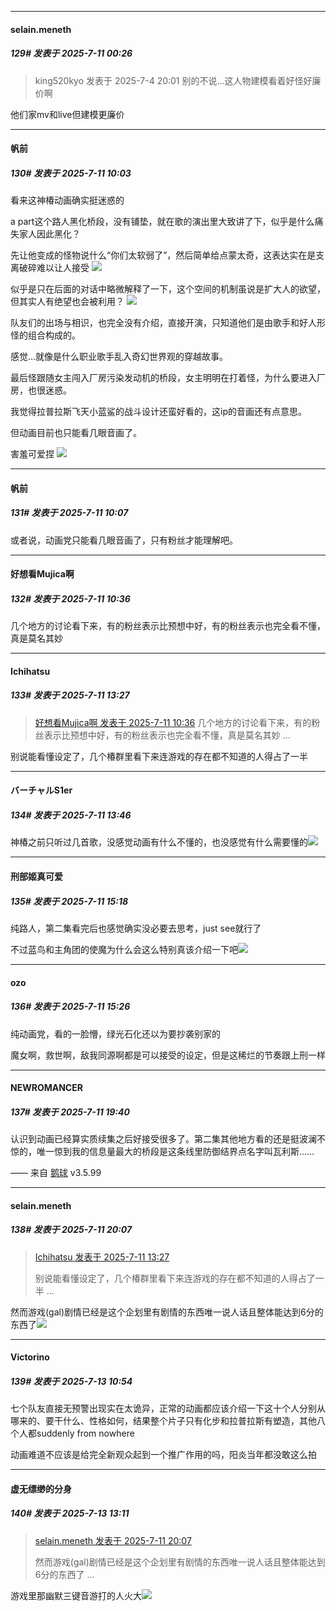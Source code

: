 ﻿
*****

####  selain.meneth  
##### 129#       发表于 2025-7-11 00:26

<blockquote>king520kyo 发表于 2025-7-4 20:01
别的不说…这人物建模看着好怪好廉价啊</blockquote>
他们家mv和live但建模更廉价


*****

####  帆前  
##### 130#       发表于 2025-7-11 10:03

看来这神椿动画确实挺迷惑的

a part这个路人黑化桥段，没有铺垫，就在歌的演出里大致讲了下，似乎是什么痛失家人因此黑化？

先让他变成的怪物说什么“你们太软弱了”，然后简单给点蒙太奇，这表达实在是支离破碎难以让人接受
<img src="https://p.sda1.dev/25/3f049de1c11e45ccaf8f84345dd039b9/MTXX_PT20250711_093306026.jpg" referrerpolicy="no-referrer">

似乎是只在后面的对话中略微解释了一下，这个空间的机制虽说是扩大人的欲望，但其实人有绝望也会被利用？
<img src="https://p.sda1.dev/25/1c7740bd6a6fe89fd884dee66ccac4ef/MTXX_PT20250711_093319334.jpg" referrerpolicy="no-referrer">

队友们的出场与相识，也完全没有介绍，直接开演，只知道他们是由歌手和好人形怪的组合构成的。

感觉…就像是什么职业歌手乱入奇幻世界观的穿越故事。

最后怪跟随女主闯入厂房污染发动机的桥段，女主明明在打着怪，为什么要进入厂房，也很迷惑。

我觉得拉普拉斯飞天小蓝鲨的战斗设计还蛮好看的，这ip的音画还有点意思。

但动画目前也只能看几眼音画了。

害羞可爱捏
<img src="https://p.sda1.dev/25/6298c7be0e806c7a07ee3571159a828a/MTXX_PT20250711_093244572.jpg" referrerpolicy="no-referrer">


*****

####  帆前  
##### 131#       发表于 2025-7-11 10:07

或者说，动画党只能看几眼音画了，只有粉丝才能理解吧。


*****

####  好想看Mujica啊  
##### 132#       发表于 2025-7-11 10:36

几个地方的讨论看下来，有的粉丝表示比预想中好，有的粉丝表示也完全看不懂，真是莫名其妙


*****

####  Ichihatsu  
##### 133#       发表于 2025-7-11 13:27

<blockquote><a href="httphttps://stage1st.com/2b/forum.php?mod=redirect&amp;goto=findpost&amp;pid=68081232&amp;ptid=2167861" target="_blank">好想看Mujica啊 发表于 2025-7-11 10:36</a>
几个地方的讨论看下来，有的粉丝表示比预想中好，有的粉丝表示也完全看不懂，真是莫名其妙 ...</blockquote>
别说能看懂设定了，几个椿群里看下来连游戏的存在都不知道的人得占了一半


*****

####  バーチャルS1er  
##### 134#       发表于 2025-7-11 13:46

神椿之前只听过几首歌，没感觉动画有什么不懂的，也没感觉有什么需要懂的<img src="https://static.stage1st.com/image/smiley/face2017/067.png" referrerpolicy="no-referrer">


*****

####  刑部姬真可爱  
##### 135#       发表于 2025-7-11 15:18

纯路人，第二集看完后也感觉确实没必要去思考，just see就行了

不过蓝鸟和主角团的使魔为什么会这么特别真该介绍一下吧<img src="https://static.stage1st.com/image/smiley/face2017/037.png" referrerpolicy="no-referrer">


*****

####  ozo  
##### 136#       发表于 2025-7-11 15:26

纯动画党，看的一脸懵，绿光石化还以为要抄袭别家的

魔女啊，救世啊，敌我同源啊都是可以接受的设定，但是这稀烂的节奏跟上刑一样


*****

####  NEWROMANCER  
##### 137#       发表于 2025-7-11 19:40

认识到动画已经算实质续集之后好接受很多了。第二集其他地方看的还是挺波澜不惊的，唯一惊到我的信息量最大的桥段是这条线里防御结界点名字叫瓦利斯……

—— 来自 [鹅球](https://www.pgyer.com/GcUxKd4w) v3.5.99


*****

####  selain.meneth  
##### 138#       发表于 2025-7-11 20:07

<blockquote><a href="httphttps://stage1st.com/2b/forum.php?mod=redirect&amp;goto=findpost&amp;pid=68082328&amp;ptid=2167861" target="_blank">Ichihatsu 发表于 2025-7-11 13:27</a>

别说能看懂设定了，几个椿群里看下来连游戏的存在都不知道的人得占了一半 ...</blockquote>
然而游戏(gal)剧情已经是这个企划里有剧情的东西唯一说人话且整体能达到6分的东西了<img src="https://static.stage1st.com/image/smiley/face2017/067.png" referrerpolicy="no-referrer">


*****

####  Victorino  
##### 139#       发表于 2025-7-13 10:54

七个队友直接无预警出现实在太诡异，正常的动画都应该介绍一下这十个人分别从哪来的、要干什么、性格如何，结果整个片子只有化步和拉普拉斯有塑造，其他八个人都suddenly from nowhere

动画难道不应该是给完全新观众起到一个推广作用的吗，阳炎当年都没敢这么拍


*****

####  虚无缥缈的分身  
##### 140#       发表于 2025-7-13 13:11

<blockquote><a href="httphttps://stage1st.com/2b/forum.php?mod=redirect&amp;goto=findpost&amp;pid=68084469&amp;ptid=2167861" target="_blank">selain.meneth 发表于 2025-7-11 20:07</a>

然而游戏(gal)剧情已经是这个企划里有剧情的东西唯一说人话且整体能达到6分的东西了 ...</blockquote>
游戏里那幽默三键音游打的人火大<img src="https://static.stage1st.com/image/smiley/face2017/004.gif" referrerpolicy="no-referrer">

